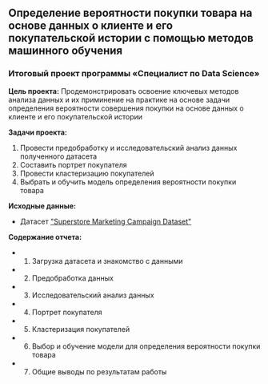 ## Определение вероятности покупки товара на основе данных о клиенте и его покупательской истории с помощью методов машинного обучения
### Итоговый проект программы «Специалист по Data Science»

**Цель проекта:** Продемонстрировать освоение ключевых методов анализа данных и их приминение на практике на основе задачи определения вероятности совершения покупки на основе данных о клиенте и его покупательской истории

**Задачи проекта:** 
1. Провести предобработку и исследовательский анализ данных полученного датасета
2. Составить портрет покупателя
3. Провести кластеризацию покупателей
4. Выбрать и обучить модель определения вероятности покупки товара


**Исходные данные:**
* Датасет ["Superstore Marketing Campaign Dataset"](https://www.kaggle.com/datasets/ahsan81/superstore-marketing-campaign-dataset)

**Содержание отчета:**
* 1. Загрузка датасета и знакомство с данными
* 2. Предобработка данных
* 3. Исследовательский анализ данных
* 4. Портрет покупателя
* 5. Кластеризация покупателей
* 6. Выбор и обучение модели для определения вероятности покупки товара
* 7. Общие выводы по результатам работы

